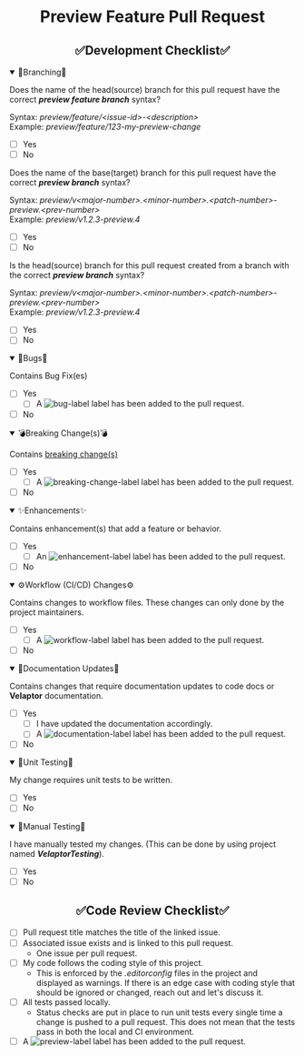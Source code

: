 <!--
    !! NOTE !! - ONLY PROJECT OWNERS AND MAINTAINERS MANAGE PRODUCTION AND PREVIEW RELEASE PULL REQUESTS
    If you have contributions to make, use the "feature-to-develop" pull request template.
-->
<!--suppress HtmlDeprecatedAttribute -->
<h1 style="font-weight:bold" align="center">Preview Feature Pull Request</h1>


<h2 style="font-weight:bold" align="center">✅Development Checklist✅</h2>

<details open><summary>🌳Branching🌳</summary>

Does the name of the head(source) branch for this pull request have the correct **_preview feature branch_** syntax?

Syntax: _preview/feature/&lt;issue-id&gt;-&lt;description&gt;_  
Example: _preview/feature/123-my-preview-change_
- [ ] Yes
- [ ] No
 
Does the name of the base(target) branch for this pull request have the correct **_preview branch_** syntax?

Syntax: _preview/v&lt;major-number&gt;.&lt;minor-number&gt;.&lt;patch-number&gt;-preview.&lt;prev-number&gt;_  
Example: _preview/v1.2.3-preview.4_
- [ ] Yes
- [ ] No

Is the head(source) branch for this pull request created from a branch with the correct **_preview branch_** syntax?

Syntax: _preview/v&lt;major-number&gt;.&lt;minor-number&gt;.&lt;patch-number&gt;-preview.&lt;prev-number&gt;_  
Example: _preview/v1.2.3-preview.4_
- [ ] Yes
- [ ] No
</details>


<details open><summary>🐛Bugs🐛</summary>

Contains Bug Fix(es)
- [ ] Yes
    - [ ] A ![bug-label](https://user-images.githubusercontent.com/85414302/150812958-10b202a8-84ae-45fb-b7cb-7f4fb68e0e8c.png) label has been added to the pull request.
- [ ] No
</details>


<details open><summary>💣Breaking Change(s)💣</summary>

Contains [breaking change(s)](https://docs.microsoft.com/en-us/dotnet/core/compatibility/#modifications-to-the-public-contract)
- [ ] Yes
    - [ ] A ![breaking-change-label](https://user-images.githubusercontent.com/85414302/154378943-8e684157-2138-404d-ba19-b9d76061c12e.png) label has been added to the pull request.
- [ ] No
</details>


<details open><summary>✨Enhancements✨</summary>

Contains enhancement(s) that add a feature or behavior.
- [ ] Yes
    - [ ] An ![enhancement-label](https://user-images.githubusercontent.com/85414302/150804213-bd043c7b-54d2-4562-ad3f-69a07723a5ef.png) label has been added to the pull request.
- [ ]  No
</details>


<details open><summary>⚙️Workflow (CI/CD) Changes⚙️</summary>

Contains changes to workflow files. These changes can only done by the project maintainers.
- [ ] Yes
    - [ ] A ![workflow-label](https://user-images.githubusercontent.com/85414302/150814606-314933ca-86c7-4edb-99cb-62d2198b20d9.png) label has been added to the pull request.
- [ ] No
</details>


<details open><summary>📃Documentation Updates📃</summary>

Contains changes that require documentation updates to code docs or **Velaptor** documentation.
- [ ] Yes
    - [ ] I have updated the documentation accordingly.
    - [ ] A ![documentation-label](https://user-images.githubusercontent.com/85414302/150810133-939e985d-2246-4c77-8c9c-815855da3664.png) label has been added to the pull request.
- [ ] No
</details>


<details open><summary>🧪Unit Testing🧪</summary>

My change requires unit tests to be written.
- [ ] Yes
- [ ] No
</details>


<details open><summary>🧪Manual Testing🧪</summary>

I have manually tested my changes. (This can be done by using project named **_VelaptorTesting_**).
- [ ] Yes
- [ ] No
</details>


<h2 style="font-weight:bold" align="center">✅Code Review Checklist✅</h2>

<!-- Go over all of the following points, and put an `x` in all the boxes that apply. -->
<!-- If you're unsure about any of these, don't hesitate to ask. We're here to help! -->
- [ ] Pull request title matches the title of the linked issue.
- [ ] Associated issue exists and is linked to this pull request.
    - One issue per pull request.
- [ ] My code follows the coding style of this project.
    - This is enforced by the *.editorconfig* files in the project and displayed as warnings.  If there is an edge case with coding style that should be ignored or changed, reach out and let's discuss it.
- [ ] All tests passed locally.
    - Status checks are put in place to run unit tests every single time a change is pushed to a pull request.  This does not mean that the tests pass in both the local and CI environment.
- [ ] A ![preview-label](https://user-images.githubusercontent.com/85414302/150838564-33f6044b-55f9-4dd9-8783-1d739de9d92f.png) label has been added to the pull request.

